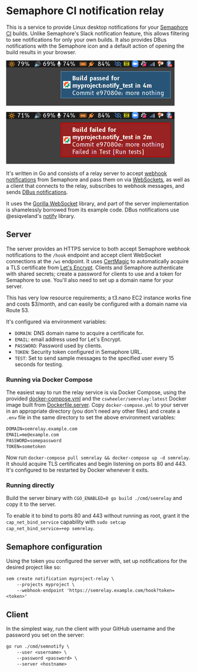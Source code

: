 Semaphore CI notification relay
===============================

This is a service to provide Linux desktop notifications for your [Semaphore CI][semaphore] builds. Unlike Semaphore's Slack notification feature, this allows filtering to see notifications for only your own builds. It also provides DBus notifications with the Semaphore icon and a default action of opening the build results in your browser.

![Example success](success_screenshot.png)

![Example failure](failure_screenshot.png)

It's written in Go and consists of a relay server to accept [webhook notifications][sem-webhook] from Semaphore and pass them on via [WebSockets][], as well as a client that connects to the relay, subscribes to webhook messages, and sends [DBus notifications][notifications].

It uses the [Gorilla WebSocket][gorilla-ws] library, and part of the server implementation is shamelessly borrowed from its example code. DBus notifications use @esiqveland's [notify][] library.

## Server

The server provides an HTTPS service to both accept Semaphore webhook notifications to the `/hook` endpoint and accept client WebSocket connections at the `/ws` endpoint. It uses [CertMagic][] to automatically acquire a TLS certificate from [Let's Encrypt][letsencrypt]. Clients and Semaphore authenticate with shared secrets; create a password for clients to use and a token for Semaphore to use. You'll also need to set up a domain name for your server.

This has very low resource requirements; a t3.nano EC2 instance works fine and costs $3/month, and can easily be configured with a domain name via Route 53.

It's configured via environment variables:
- `DOMAIN`: DNS domain name to acquire a certificate for.
- `EMAIL`: email address used for Let's Encrypt.
- `PASSWORD`: Password used by clients.
- `TOKEN`: Security token configured in Semaphore URL.
- `TEST`: Set to send sample messages to the specified user every 15 seconds for testing.

### Running via Docker Compose

The easiest way to run the relay service is via Docker Compose, using the provided [docker-compose.yml](docker-compose.yml) and the `cswheeler/semrelay:latest` Docker image built from [Dockerfile.server](docker/Dockerfile.server). Copy `docker-compose.yml` to your server in an appropriate directory (you don't need any other files) and create a `.env` file in the same directory to set the above environment variables:

```
DOMAIN=semrelay.example.com
EMAIL=me@example.com
PASSWORD=somepassword
TOKEN=sometoken
```

Now run `docker-compose pull semrelay && docker-compose up -d semrelay`. It should acquire TLS certificates and begin listening on ports 80 and 443. It's configured to be restarted by Docker whenever it exits.

### Running directly

Build the server binary with `CGO_ENABLED=0 go build ./cmd/semrelay` and copy it to the server.

To enable it to bind to ports 80 and 443 without running as root, grant it the `cap_net_bind_service` capability with `sudo setcap cap_net_bind_service=+ep semrelay`.

## Semaphore configuration

Using the token you configured the server with, set up notifications for the desired project like so:

``` shell
sem create notification myproject-relay \
    --projects myproject \
    --webhook-endpoint 'https://semrelay.example.com/hook?token=<token>'
```

## Client

In the simplest way, run the client with your GitHub username and the password you set on the server:

``` shell
go run ./cmd/semnotify \
    --user <username> \
    --password <password> \
    --server <hostname>
```

[semaphore]: https://semaphoreci.com/
[sem-webhook]: https://docs.semaphoreci.com/essentials/webhook-notifications/
[websockets]: https://en.wikipedia.org/wiki/WebSocket
[gorilla-ws]: https://github.com/gorilla/websocket
[notify]: https://github.com/esiqveland/notify
[certmagic]: https://github.com/caddyserver/certmagic
[notifications]: https://wiki.archlinux.org/title/Desktop_notifications
[letsencrypt]: https://letsencrypt.org/